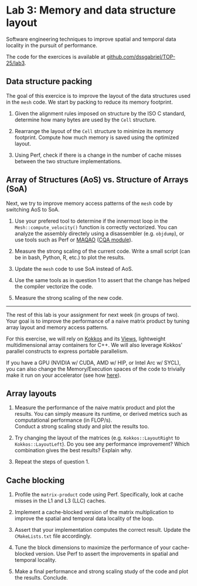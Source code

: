 # Lab 3: Memory and data structure layout

Software engineering techniques to improve spatial and temporal data locality in the pursuit of performance.

The code for the exercices is available at [github.com/dssgabriel/TOP-25/lab3](https://github.com/dssgabriel/TOP-25/tree/main/lab3).


## Data structure packing

The goal of this exercice is to improve the layout of the data structures used in the `mesh` code.
We start by packing to reduce its memory footprint.

1. Given the alignment rules imposed on structure by the ISO C standard, determine how many bytes are used by the
`Cell` structure.

2. Rearrange the layout of the `Cell` structure to minimize its memory footprint. Compute how much memory is saved
using the optimized layout.

3. Using Perf, check if there is a change in the number of cache misses between the two structure implementations.


## Array of Structures (AoS) vs. Structure of Arrays (SoA)

Next, we try to improve memory access patterns of the `mesh` code by switching AoS to SoA.

1. Use your prefered tool to determine if the innermost loop in the `Mesh::compute_velocity()` function is correctly
vectorized. You can analyze the assembly directely using a disassembler (e.g. `objdump`), or use tools such as Perf or
[MAQAO](https://maqao.org/documentation.html) ([CQA module](https://maqao.org/documentation/MAQAO.Tutorial.CQA.pdf)).

2. Measure the strong scaling of the current code. Write a small script (can be in bash, Python, R, etc.) to plot the
results.

3. Update the `mesh` code to use SoA instead of AoS.

4. Use the same tools as in question 1 to assert that the change has helped the compiler vectorize the code.

5. Measure the strong scaling of the new code.


---

The rest of this lab is your assignment for next week (in groups of two). Your goal is to improve the performance of a
naive matrix product by tuning array layout and memory access patterns.

For this exercise, we will rely on [Kokkos](https://kokkos.org/kokkos-core-wiki/index.html) and its [Views](https://kokkos.org/kokkos-core-wiki/ProgrammingGuide/View.html),
lightweight multidimensional array containers for C++. We will also leverage Kokkos' parallel constructs to express
portable parallelism.

If you have a GPU (NVIDIA w/ CUDA, AMD w/ HIP, or Intel Arc w/ SYCL), you can also change the Memory/Execution spaces
of the code to trivially make it run on your accelerator (see how [here](https://kokkos.org/kokkos-core-wiki/ProgrammingGuide/ProgrammingModel.html)).


## Array layouts

1. Measure the performance of the naive matrix product and plot the results. You can simply measure its runtime, or
derived metrics such as computational performance (in FLOP/s).   
Conduct a strong scaling study and plot the results too.

2. Try changing the layout of the matrices (e.g. `Kokkos::LayoutRight` to `Kokkos::LayoutLeft`). Do you see any
performance improvement? Which combination gives the best results? Explain why.

3. Repeat the steps of question 1.


## Cache blocking

1. Profile the `matrix-product` code using Perf. Specifically, look at cache misses in the L1 and L3 (LLC) caches.

2. Implement a cache-blocked version of the matrix multiplication to improve the spatial and temporal data locality of
the loop.

3. Assert that your implementation computes the correct result. Update the `CMakeLists.txt` file accordingly.

4. Tune the block dimensions to maximize the performance of your cache-blocked version. Use Perf to assert the
improvements in spatial and temporal locality.

5. Make a final performance and strong scaling study of the code and plot the results. Conclude.

